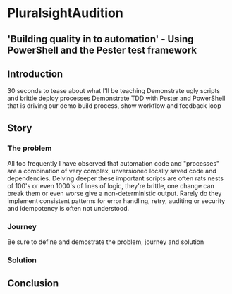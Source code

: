 # PluralsightAudition

## 'Building quality in to automation' - Using PowerShell and the Pester test framework

## Introduction
30 seconds to tease about what I'll be teaching
Demonstrate ugly scripts and brittle deploy processes
Demonstrate TDD with Pester and PowerShell that is driving our demo build process, show workflow and feedback loop

## Story
### The problem
All too frequently I have observed that automation code and "processes" are a combination of very complex, unversioned locally saved code and dependencies. Delving deeper these important scripts are often rats nests of 100's or even 1000's of lines of logic, they're brittle, one change can break them or even worse give a non-deterministic output. Rarely do they implement consistent patterns for error handling, retry, auditing or security and idempotency is often not understood.

### Journey
Be sure to define and demostrate the problem, journey and solution

### Solution

## Conclusion